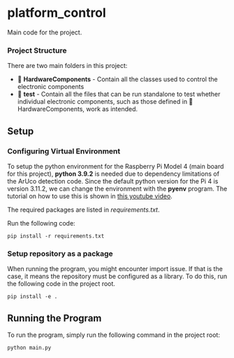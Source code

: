 # platform_control
Main code for the project.

### Project Structure
There are two main folders in this project:

* 📁 **HardwareComponents** - Contain all the classes used to control the electronic components
* 📁 **test** - Contain all the files that can be run standalone to test whether individual electronic components, such as those defined in 📁 HardwareComponents, work as intended. 


## Setup
### Configuring Virtual Environment
To setup the python environment for the Raspberry Pi Model 4 (main board for 
this project), **python 3.9.2** is needed due to dependency limitations of the 
ArUco detection code. Since the default python version for the Pi 4 is version
3.11.2, we can change the environment with the **pyenv** program. The tutorial
on how to use this is shown in [this youtube video](https://www.youtube.com/watch?v=QdlopCUuXxw&t=6s).

The required packages are listed in *requirements.txt*.

Run the following code:
```code
pip install -r requirements.txt
```

### Setup repository as a package
When running the program, you might encounter import issue. If that is the case,
it means the repository must be configured as a library. To do this, run the 
following code in the project root.

```code
pip install -e .
```

## Running the Program
To run the program, simply run the following command in the project root:
```code
python main.py
```

